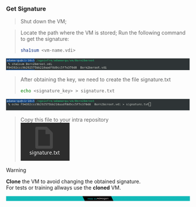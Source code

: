 ### Get Signature

> Shut down the VM;

> Locate the path where the VM is stored;
> Run the following command to get the signature:
>```sh
>sha1sum <vm-name.vdi>
>```
![](https://github.com/AdaoG0n/AdaoG0n/blob/main/assests/born2beroot/sign2.png)

> After obtaining the key, we need to create the file signature.txt
> ```sh
> echo <signature_key> > signature.txt
> ```
![](https://github.com/AdaoG0n/AdaoG0n/blob/main/assests/born2beroot/sign3.png)

> Copy this file to your intra repository <br/>
![](https://github.com/AdaoG0n/AdaoG0n/blob/main/assests/born2beroot/sign4.png)

> [!Warning]
> **Clone** the VM to avoid changing the obtained signature. </br>
> For tests or training allways use the **cloned** VM.

![](https://github.com/AdaoG0n/AdaoG0n/blob/main/assests/animated%20gifs/madeby.gif)
